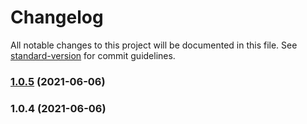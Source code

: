 # Changelog

All notable changes to this project will be documented in this file. See [standard-version](https://github.com/conventional-changelog/standard-version) for commit guidelines.

### [1.0.5](https://github.com/ykzhukian/the-earth/compare/v1.0.4...v1.0.5) (2021-06-06)

### 1.0.4 (2021-06-06)
